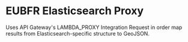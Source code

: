 # EUBFR Elasticsearch Proxy

Uses API Gateway's LAMBDA_PROXY Integration Request in order map results from Elasticsearch-specific structure to GeoJSON.
